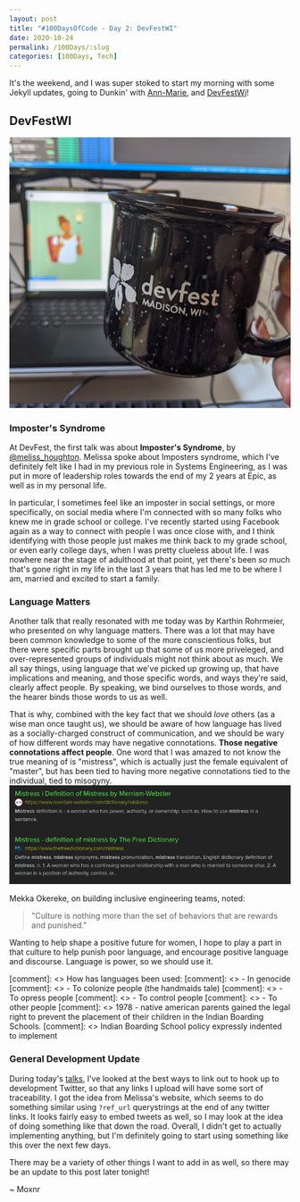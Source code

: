 ```yaml
---
layout: post
title: "#100DaysOfCode - Day 2: DevFestWI"
date: 2020-10-24
permalink: /100Days/:slug
categories: [100Days, Tech]
---
```


It's the weekend, and I was super stoked to start my morning with some Jekyll updates, going to Dunkin' with [Ann-Marie](https://twitter.com/amtisawesome), and [DevFestWi](https://devfestwi.com)!

## DevFestWI

![Sitting in on DevFestWI LiveStream](/assets/img/20201024153605.png)

### Imposter's Syndrome

At DevFest, the first talk was about **Imposter's Syndrome**, by [@meliss_houghton](https://twitter.com/meliss_houghton). Melissa spoke about Imposters syndrome, which I've definitely felt like I had in my previous role in Systems Engineering, as I was put in more of leadership roles towards the end of my 2 years at Epic, as well as in my personal life.

In particular, I sometimes feel like an imposter in social settings, or more specifically, on social media where I'm connected with so many folks who knew me in grade school or college. I've recently started using Facebook again as a way to connect with people I was once close with, and I think identifying with those people just makes me think back to my grade school, or even early college days, when I was pretty clueless about life. I was nowhere near the stage of adulthood at that point, yet there's been *so* much that's gone right in my life in the last 3 years that has led me to be where I am, married and excited to start a family.

### Language Matters

Another talk that really resonated with me today was by Karthin Rohrmeier, who presented on why language matters. There was a lot that may have been common knowledge to some of the more conscientious folks, but there were specific parts brought up that some of us more priveleged, and over-represented groups of individuals might not think about as much. We all say things, using language that we've picked up growing up, that have implications and meaning, and those specific words, and ways they're said, clearly affect people. By speaking, we bind ourselves to those words, and the hearer binds those words to us as well.

That is why, combined with the key fact that we should *love* others (as a wise man once taught us), we should be aware of how language has lived as a socially-charged construct of communication, and we should be wary of how different words may have negative connotations. **Those negative connotations affect people**. One word that I was amazed to not know the true meaning of is "mistress", which is actually just the female equivalent of "master", but has been tied to having more negative connotations tied to the individual, tied to misogyny.
![Example of a search for mistress](assets/img/20201024192219.png)

Mekka Okereke, on building inclusive engineering teams, noted:
> "Culture is nothing more than the set of behaviors that are rewards and punished."

Wanting to help shape a positive future for women, I hope to play a part in that culture to help punish poor language, and encourage positive language and discourse. Language is power, so we should use it.

  [comment]: <>   How has languages been used:
  [comment]: <>  - In genocide
  [comment]: <>  - To colonize people (the handmaids tale)
  [comment]: <>  - To opress people
  [comment]: <>  - To control people
  [comment]: <>  - To other people
  [comment]: <>  1978 - native american parents gained the legal right to prevent the placement of their children in the Indian Boarding Schools.
  [comment]: <>  Indian Boarding School policy expressly indented to implement  

### General Development Update

During today's [talks](https://devfestwi.com/schedule/), I've looked at the best ways to link out to hook up to development Twitter, so that any links I upload will have some sort of traceability. I got the idea from Melissa's website, which seems to do something similar using `?ref_url` querystrings at the end of any twitter links. It looks fairly easy to embed tweets as well, so I may look at the idea of doing something like that down the road. Overall, I didn't get to actually implementing anything, but I'm definitely going to start using something like this over the next few days.

There may be a variety of other things I want to add in as well, so there may be an update to this post later tonight!

~ Moxnr
